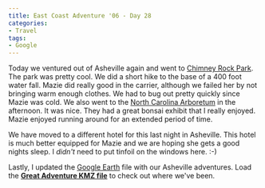 ```yaml
---
title: East Coast Adventure '06 - Day 28
categories:
- Travel
tags:
- Google
---
```


Today we ventured out of Asheville again and went to [Chimney Rock Park](http://www.chimneyrockpark.com/). The park was pretty cool. We did a short hike to the base of a 400 foot water fall. Mazie did really good in the carrier, although we failed her by not bringing warm enough clothes. We had to bug out pretty quickly since Mazie was cold.
We also went to the [North Carolina Arboretum](http://www.ncarboretum.org/) in the afternoon. It was nice. They had a great bonsai exhibit that I really enjoyed. Mazie enjoyed running around for an extended period of time.

We have moved to a different hotel for this last night in Asheville. This hotel is much better equipped for Mazie and we are hoping she gets a good nights sleep. I _didn't_ need to put tinfoil on the windows here. :-)

Lastly, I updated the [Google Earth](http://earth.google.com/) file with our Asheville adventures. Load the **[Great Adventure KMZ file](http://thingelstad.com/s/wp-content/uploads/2006/09/great-adventure.kmz)** to check out where we've been.
